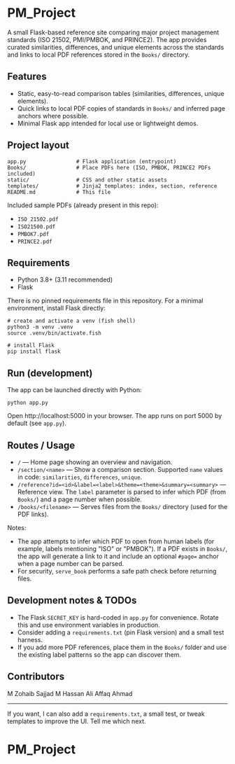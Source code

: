 # PM_Project

A small Flask-based reference site comparing major project management standards (ISO 21502, PMI/PMBOK, and PRINCE2). The app provides curated similarities, differences, and unique elements across the standards and links to local PDF references stored in the `Books/` directory.

## Features

- Static, easy-to-read comparison tables (similarities, differences, unique elements).
- Quick links to local PDF copies of standards in `Books/` and inferred page anchors where possible.
- Minimal Flask app intended for local use or lightweight demos.

## Project layout

```
app.py                # Flask application (entrypoint)
Books/                # Place PDFs here (ISO, PMBOK, PRINCE2 PDFs included)
static/               # CSS and other static assets
templates/            # Jinja2 templates: index, section, reference
README.md             # This file
```

Included sample PDFs (already present in this repo):

- `ISO 21502.pdf`
- `ISO21500.pdf`
- `PMBOK7.pdf`
- `PRINCE2.pdf`

## Requirements

- Python 3.8+ (3.11 recommended)
- Flask

There is no pinned requirements file in this repository. For a minimal environment, install Flask directly:

```fish
# create and activate a venv (fish shell)
python3 -m venv .venv
source .venv/bin/activate.fish

# install Flask
pip install flask
```

## Run (development)

The app can be launched directly with Python:

```fish
python app.py
```

Open http://localhost:5000 in your browser. The app runs on port 5000 by default (see `app.py`).

## Routes / Usage

- `/` — Home page showing an overview and navigation.
- `/section/<name>` — Show a comparison section. Supported `name` values in code: `similarities`, `differences`, `unique`.
- `/reference?id=<id>&label=<label>&theme=<theme>&summary=<summary>` — Reference view. The `label` parameter is parsed to infer which PDF (from `Books/`) and a page number when possible.
- `/books/<filename>` — Serves files from the `Books/` directory (used for the PDF links).

Notes:

- The app attempts to infer which PDF to open from human labels (for example, labels mentioning "ISO" or "PMBOK"). If a PDF exists in `Books/`, the app will generate a link to it and include an optional `#page=` anchor when a page number can be parsed.
- For security, `serve_book` performs a safe path check before returning files.

## Development notes & TODOs

- The Flask `SECRET_KEY` is hard-coded in `app.py` for convenience. Rotate this and use environment variables in production.
- Consider adding a `requirements.txt` (pin Flask version) and a small test harness.
- If you add more PDF references, place them in the `Books/` folder and use the existing label patterns so the app can discover them.

## Contributors 

M Zohaib Sajjad
M Hassan Ali
Affaq Ahmad

---

If you want, I can also add a `requirements.txt`, a small test, or tweak templates to improve the UI. Tell me which next.
# PM_Project
